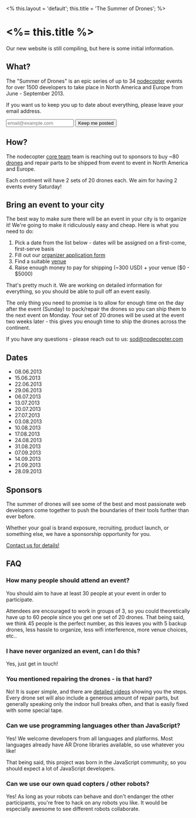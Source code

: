 <%
this.layout = 'default';
this.title = 'The Summer of Drones';
%>
# <%= this.title %>

Our new website is still compiling, but here is some initial information.

## What?

The "Summer of Drones" is an epic series of up to 34
[nodecopter](http://nodecopter.com/) events for over 1500 developers to
take place in North America and Europe from June - September 2013.

If you want us to keep you up to date about everything, please leave your email address.

<form action="http://nodecopter.createsend.com/t/j/s/irhtuj/" method="post" id="subForm">
  <input class="email" placeholder="email@example.com" type="text" name="cm-irhtuj-irhtuj" id="irhtuj-irhtuj" />
  <input class="button" type="submit" value="Keep me posted" />
</form>

## How?

The nodecopter [core team](http://nodecopter.com/core) team is reaching out to
sponsors to buy ~80 [drones](http://ardrone2.parrot.com/) and repair parts to be
shipped from event to event in North America and Europe.

Each continent will have 2 sets of 20 drones each. We aim for having 2 events
every Saturday!

## Bring an event to your city

The best way to make sure there will be an event in your city is to organize it!
We're going to make it ridiculously easy and cheap. Here is what you need to do:

1. Pick a date from the list below - dates will be assigned
  on a first-come, first-serve basis
2. Fill out our [organizer application form](https://docs.google.com/spreadsheet/viewform?formkey=dFB6a3FrdGlhb0pFUFExc0lhOTVtQUE6MQ)
3. Find a suitable [venue](/compass/venue)
4. Raise enough money to pay for shipping (~300 USD) + your venue ($0 - $5000)

That's pretty much it. We are working on detailed information for everything,
so you should be able to pull off an event easily.

The only thing you need to promise is to allow for enough time on the day after
the event (Sunday) to pack/repair the drones so you can ship them to the next
event on Monday. Your set of 20 drones will be used at the event two weeks
later - this gives you enough time to ship the drones across the continent.

If you have any questions - please reach out to us:
[sod@nodecopter.com](mailto:sod@nodecopter.com)

## Dates

* 08.06.2013
* 15.06.2013
* 22.06.2013
* 29.06.2013
* 06.07.2013
* 13.07.2013
* 20.07.2013
* 27.07.2013
* 03.08.2013
* 10.08.2013
* 17.08.2013
* 24.08.2013
* 31.08.2013
* 07.09.2013
* 14.09.2013
* 21.09.2013
* 28.09.2013

## Sponsors

The summer of drones will see some of the best and most passionate web
developers come together to push the boundaries of their tools further than
ever before.

Whether your goal is brand exposure, recruiting, product launch, or something
else, we have a sponsorship opportunity for you.

[Contact us for details!](mailto:sponsor@nodecopter.com)

## FAQ

### How many people should attend an event?

You should aim to have at least 30 people at your event in order to participate.

Attendees are encouraged to work in groups of 3, so you could theoretically
have up to 60 people since you get one set of 20 drones. That being said, we
think 45 people is the perfect number, as this leaves you with 5 backup drones,
less hassle to organize, less wifi interference, more venue choices, etc..

### I have never organized an event, can I do this?

Yes, just get in touch!

### You mentioned repairing the drones - is that hard?

No! It is super simple, and there are [detailed
videos](http://blog.parrot.com/2012/06/01/ar-drone-2-0-repair-videos/) showing
you the steps. Every drone set will also include a generous amount of repair
parts, but generally speaking only the indoor hull breaks often, and that is
easily fixed with some special tape.

### Can we use programming languages other than JavaScript?

Yes! We welcome developers from all languages and platforms. Most languages
already have AR Drone libraries available, so use whatever you like!

That being said, this project was born in the JavaScript community, so you
should expect a lot of JavaScript developers.

### Can we use our own quad copters / other robots?

Yes! As long as your robots can behave and don't endanger the other participants,
you're free to hack on any robots you like. It would be especially awesome to
see different robots collaborate.
